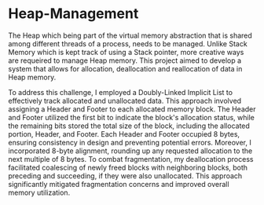# Heap-Management

The Heap which being part of the virtual memory abstraction that is shared among different threads of a process, needs to be managed. Unlike Stack Memory which is kept track of using a Stack pointer, more creative ways are requeired to manage Heap memory. This project aimed to develop a system that allows for allocation, deallocation and reallocation of data in Heap memory.


To address this challenge, I employed a Doubly-Linked Implicit List to effectively track allocated and unallocated data. This approach involved assigning a Header and Footer to each allocated memory block.
The Header and Footer utilized the first bit to indicate the block's allocation status, while the remaining bits stored the total size of the block, including the allocated portion, Header, and Footer. 
Each Header and Footer occupied 8 bytes, ensuring consistency in design and preventing potential errors. Moreover, I incorporated 8-byte alignment, rounding up any requested allocation to the next multiple of 8 bytes. 
To combat fragmentation, my deallocation process facilitated coalescing of newly freed blocks with neighboring blocks, both preceding and succeeding, if they were also unallocated. This approach significantly mitigated fragmentation concerns and improved overall memory utilization.
